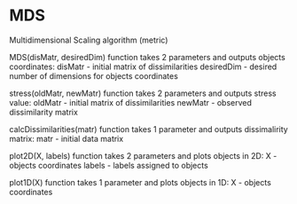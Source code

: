 # MDS
Multidimensional Scaling algorithm (metric)

MDS(disMatr, desiredDim) function takes 2 parameters and outputs objects coordinates:
disMatr - initial matrix of dissimilarities
desiredDim - desired number of dimensions for objects coordinates

stress(oldMatr, newMatr) function takes 2 parameters and outputs stress value:
oldMatr - initial matrix of dissimilarities
newMatr - observed dissimilarity matrix

calcDissimilarities(matr) function takes 1 parameter and outputs dissimalirity matrix:
matr - initial data matrix

plot2D(X, labels) function takes 2 parameters and plots objects in 2D:
X - objects coordinates
labels - labels assigned to objects

plot1D(X) function takes 1 parameter and plots objects in 1D:
X - objects coordinates
